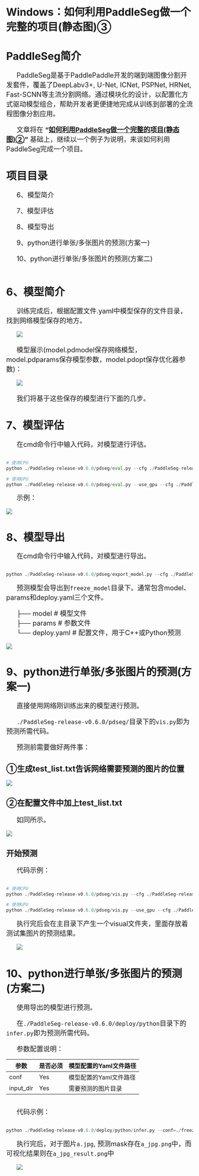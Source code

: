 # **Windows：如何利用PaddleSeg做一个完整的项目(静态图)③**

# **PaddleSeg简介**

&emsp;&emsp;<font size=4>PaddleSeg是基于PaddlePaddle开发的端到端图像分割开发套件，覆盖了DeepLabv3+, U-Net, ICNet, PSPNet, HRNet, Fast-SCNN等主流分割网络。通过模块化的设计，以配置化方式驱动模型组合，帮助开发者更便捷地完成从训练到部署的全流程图像分割应用。</font><br><br>
&emsp;&emsp;<font size=4>文章将在 **“[如何利用PaddleSeg做一个完整的项目(静态图)②](https://github.com/WhiteFireFox/paddleseg-tutorial/edit/main/pdseg/part2)”** 基础上，继续以一个例子为说明，来谈如何利用PaddleSeg完成一个项目。</font>

# **项目目录**

&emsp;&emsp;<font size=4>6、模型简介</font><br><br>
&emsp;&emsp;<font size=4>7、模型评估</font><br><br>
&emsp;&emsp;<font size=4>8、模型导出</font><br><br>
&emsp;&emsp;<font size=4>9、python进行单张/多张图片的预测(方案一)</font><br><br>
&emsp;&emsp;<font size=4>10、python进行单张/多张图片的预测(方案二)</font><br><br>

# **6、模型简介**

&emsp;&emsp;<font size=4>训练完成后，根据配置文件.yaml中模型保存的文件目录，找到网络模型保存的地方。</font><br><br>
&emsp;&emsp;![](https://ai-studio-static-online.cdn.bcebos.com/588dce66eb0e4aaabe68f73025affc4504a8b8ddd3ed467cb05fa447d42a23d4)<br><br>
&emsp;&emsp;<font size=4>模型展示(model.pdmodel保存网络模型，model.pdparams保存模型参数，model.pdopt保存优化器参数)：</font><br><br>
&emsp;&emsp;![](https://ai-studio-static-online.cdn.bcebos.com/9b69e6063c8344019e37388a685abea5ce0f5a024b034318822d94b748ea8075)<br><br>
&emsp;&emsp;<font size=4>我们将基于这些保存的模型进行下面的几步。</font>

# **7、模型评估**

&emsp;&emsp;<font size=4>在cmd命令行中输入代码，对模型进行评估。</font><br><br>


```python
# 使用CPU
python ./PaddleSeg-release-v0.6.0/pdseg/eval.py --cfg ./PaddleSeg-release-v0.6.0/configs/unet_optic.yaml TEST.TEST_MODEL ./saved_model/unet_optic/final

# 使用GPU
python ./PaddleSeg-release-v0.6.0/pdseg/eval.py --use_gpu --cfg ./PaddleSeg-release-v0.6.0/configs/unet_optic.yaml TEST.TEST_MODEL ./saved_model/unet_optic/final
```

&emsp;&emsp;<font size=4>示例：</font><br><br>
![](https://ai-studio-static-online.cdn.bcebos.com/2541822d6f8d47fcaa87145673290e563ec2cce452f04fa39ff83a1c031eb8eb)

# **8、模型导出**

&emsp;&emsp;<font size=4>在cmd命令行中输入代码，对模型进行导出。</font><br><br>


```python
python ./PaddleSeg-release-v0.6.0/pdseg/export_model.py --cfg ./PaddleSeg-release-v0.6.0/configs/unet_optic.yaml TEST.TEST_MODEL ./saved_model/unet_optic/final
```

&emsp;&emsp;<font size=4>预测模型会导出到`freeze_model`目录下。通常包含model、params和deploy.yaml三个文件。</font><br><br>
&emsp;&emsp;<font size=4>├── model #  模型文件</font><br>
&emsp;&emsp;<font size=4>├── params # 参数文件</font><br>
&emsp;&emsp;<font size=4>└── deploy.yaml # 配置文件，用于C++或Python预测</font><br><br>
![](https://ai-studio-static-online.cdn.bcebos.com/01ad4c1b0f7f429ebcbbdba52737f99796b9cd2a130d44b28a33cc536a58c91a)

# **9、python进行单张/多张图片的预测(方案一)**

&emsp;&emsp;<font size=4>直接使用网络刚训练出来的模型进行预测。</font><br><br>
&emsp;&emsp;<font size=4>`./PaddleSeg-release-v0.6.0/pdseg/`目录下的`vis.py`即为预测所需代码。</font><br><br>
&emsp;&emsp;<font size=4>预测前需要做好两件事：</font>

## **①生成test_list.txt告诉网络需要预测的图片的位置**

![](https://ai-studio-static-online.cdn.bcebos.com/f7e0bc0fb5964978b948d3bca99782787a8f5f7246a84c2e9c425a5aa036f13c)

## **②在配置文件中加上test_list.txt**

&emsp;&emsp;<font size=4>如同所示。</font><br><br>
![](https://ai-studio-static-online.cdn.bcebos.com/f3090c0159494ec7be0c0fddc1a8007e958fe6b506914ff18d60754584d254d3)

## **开始预测**

&emsp;&emsp;<font size=4>代码示例：</font><br><br>


```python
# 使用CPU
python ./PaddleSeg-release-v0.6.0/pdseg/vis.py --cfg ./PaddleSeg-release-v0.6.0/configs/unet_optic.yaml TEST.TEST_MODEL ./saved_model/unet_optic/final

# 使用GPU
python ./PaddleSeg-release-v0.6.0/pdseg/vis.py --use_gpu --cfg ./PaddleSeg-release-v0.6.0/configs/unet_optic.yaml TEST.TEST_MODEL ./saved_model/unet_optic/final
```

&emsp;&emsp;<font size=4>执行完后会在主目录下产生一个visual文件夹，里面存放着测试集图片的预测结果。</font><br><br>
&emsp;&emsp;![](https://ai-studio-static-online.cdn.bcebos.com/3e53190c58e24c058d59214a7c0a8a227bb1f2690b2d4c84b0a3595cbeeed9bc)

# **10、python进行单张/多张图片的预测(方案二)**

&emsp;&emsp;<font size=4>使用导出的模型进行预测。</font><br><br>
&emsp;&emsp;<font size=4>在`./PaddleSeg-release-v0.6.0/deploy/python`目录下的`infer.py`即为预测所需代码。</font><br><br>
&emsp;&emsp;<font size=4>参数配置说明：</font><br>

| 参数      | 是否必须 | 模型配置的Yaml文件路径 |
| --------- | -------- | ---------------------- |
| conf      | Yes      | 模型配置的Yaml文件路径 |
| input_dir | Yes      | 需要预测的图片目录     |

<br>&emsp;&emsp;<font size=4>代码示例：</font><br><br>


```python
python ./PaddleSeg-release-v0.6.0/deploy/python/infer.py --conf=./freeze_model/deploy.yaml --input_dir=./test/
```

&emsp;&emsp;<font size=4>执行完后，对于图片`a.jpg`, 预测mask存在`a_jpg.png`中，而可视化结果则在`a_jpg_result.png`中</font><br><br>
&emsp;&emsp;![](https://ai-studio-static-online.cdn.bcebos.com/c6966a5e31f343458dfce34be3ad158e85f6277602004ca1acff23fe8f8880b0)

